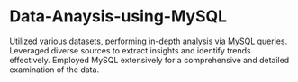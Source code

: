 # Data-Anaysis-using-MySQL
Utilized various datasets, performing in-depth analysis via MySQL queries. Leveraged diverse sources to extract insights and identify trends effectively. Employed MySQL extensively for a comprehensive and detailed examination of the data.
